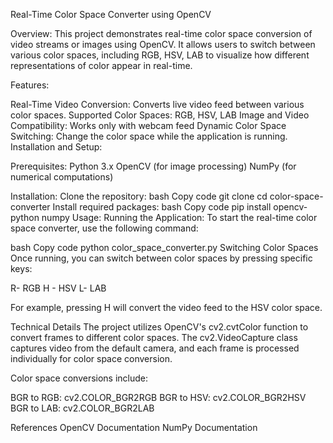 


Real-Time Color Space Converter using OpenCV

Overview: 
This project demonstrates real-time color space conversion of video streams or images using OpenCV. It allows users to switch between various color spaces, including RGB, HSV, LAB to visualize how different representations of color appear in real-time.

Features: 

Real-Time Video Conversion: Converts live video feed between various color spaces.
Supported Color Spaces: RGB, HSV, LAB
Image and Video Compatibility: Works only with webcam feed
Dynamic Color Space Switching: Change the color space while the application is running.
Installation and Setup: 

Prerequisites: 
Python 3.x
OpenCV (for image processing)
NumPy (for numerical computations)

Installation:
Clone the repository:
bash
Copy code
git clone <your-repository-link>
cd color-space-converter
Install required packages:
bash
Copy code
pip install opencv-python numpy
Usage: 
Running the Application: 
To start the real-time color space converter, use the following command:

bash
Copy code
python color_space_converter.py
Switching Color Spaces
Once running, you can switch between color spaces by pressing specific keys:

R- RGB
H - HSV
L- LAB


For example, pressing H will convert the video feed to the HSV color space.



Technical Details
The project utilizes OpenCV's cv2.cvtColor function to convert frames to different color spaces. The cv2.VideoCapture class captures video from the default camera, and each frame is processed individually for color space conversion.

Color space conversions include:

BGR to RGB: cv2.COLOR_BGR2RGB
BGR to HSV: cv2.COLOR_BGR2HSV
BGR to LAB: cv2.COLOR_BGR2LAB




References
OpenCV Documentation
NumPy Documentation
